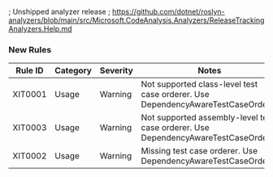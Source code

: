 ; Unshipped analyzer release
; https://github.com/dotnet/roslyn-analyzers/blob/main/src/Microsoft.CodeAnalysis.Analyzers/ReleaseTrackingAnalyzers.Help.md

### New Rules

Rule ID | Category | Severity | Notes
--------|----------|----------|-------
XIT0001 | Usage | Warning | Not supported class-level test case orderer. Use DependencyAwareTestCaseOrderer
XIT0003 | Usage | Warning | Not supported assembly-level test case orderer. Use DependencyAwareTestCaseOrderer
XIT0002 | Usage | Warning | Missing test case orderer. Use DependencyAwareTestCaseOrderer